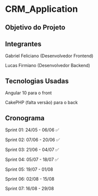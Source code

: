 # CRM_Application
## Objetivo do Projeto
## Integrantes
Gabriel Feliciano (Desenvolvedor Frontend)

Lucas Firmiano (Desenvolvedor Backend)

## Tecnologias Usadas
Angular 10 para o front

CakePHP (falta versão) para o back

## Cronograma
Sprint 01: 24/05 - 06/06 ✅

Sprint 02: 07/06 - 20/06 ✅

Sprint 03: 21/06 - 04/07 ✅

Sprint 04: 05/07 - 18/07 ✅

Sprint 05: 19/07 - 01/08

Sprint 06: 02/08 - 15/08

Sprint 07: 16/08 - 29/08
